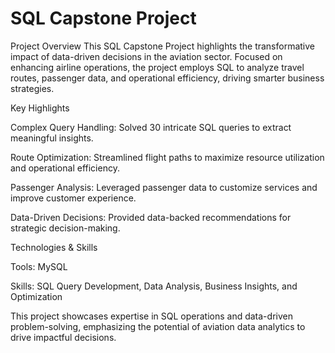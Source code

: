 # SQL Capstone Project

Project Overview
This SQL Capstone Project highlights the transformative impact of data-driven decisions in the aviation sector. Focused on enhancing airline operations, the project employs SQL to analyze travel routes, passenger data, and operational efficiency, driving smarter business strategies.

Key Highlights

Complex Query Handling: Solved 30 intricate SQL queries to extract meaningful insights.

Route Optimization: Streamlined flight paths to maximize resource utilization and operational efficiency.

Passenger Analysis: Leveraged passenger data to customize services and improve customer experience.

Data-Driven Decisions: Provided data-backed recommendations for strategic decision-making.

Technologies & Skills

Tools: MySQL

Skills: SQL Query Development, Data Analysis, Business Insights, and Optimization

This project showcases expertise in SQL operations and data-driven problem-solving, emphasizing the potential of aviation data analytics to drive impactful decisions.



